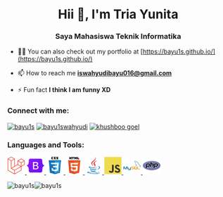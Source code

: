 <h1 align="center">Hii 👋, I'm Tria Yunita</h1>
<h3 align="center"> Saya Mahasiswa Teknik Informatika</h3>

- 👨‍💻 You can also check out my portfolio at [https://bayu1s.github.io/](https://bayu1s.github.io/)

- 📫 How to reach me **iswahyudibayu016@gmail.com**

- ⚡ Fun fact **I think I am funny XD**

<h3 align="left">Connect with me:</h3>
<p align="left">

<a href="https://www.linkedin.com/in/bayu-iswahyudi-761457226/" target="blank"><img align="center" src="https://cdn.jsdelivr.net/npm/simple-icons@3.0.1/icons/linkedin.svg" alt="bayu1s" height="30" width="40" /></a>
<a href="https://instagram.com/bayu1swahyudi" target="blank"><img align="center" src="https://cdn.jsdelivr.net/npm/simple-icons@3.0.1/icons/instagram.svg" alt="bayu1swahyudi" height="30" width="40" /></a>
<a href="https://www.youtube.com/channel/UCW2lyQoXMYUvRk8JpYNNcJw" target="blank"><img align="center" src="https://cdn.jsdelivr.net/npm/simple-icons@3.0.1/icons/youtube.svg" alt="khushboo goel" height="30" width="40" /></a>

</p>

<h3 align="left">Languages and Tools:</h3>
<p align="left"> 
<a href="https://getbootstrap.com" target="_blank" rel="noreferrer"> <img src="https://raw.githubusercontent.com/devicons/devicon/master/icons/laravel/laravel-original.svg" alt="bootstrap" width="40" height="40"/> </a>
<a href="https://getbootstrap.com" target="_blank" rel="noreferrer"> <img src="https://raw.githubusercontent.com/devicons/devicon/master/icons/bootstrap/bootstrap-original.svg" alt="bootstrap" width="40" height="40"/> </a> <a href="https://www.w3schools.com/css/" target="_blank" rel="noreferrer"> <img src="https://raw.githubusercontent.com/devicons/devicon/master/icons/css3/css3-original-wordmark.svg" alt="css3" width="40" height="40"/> </a> <a href="https://www.w3.org/html/" target="_blank" rel="noreferrer"> <img src="https://raw.githubusercontent.com/devicons/devicon/master/icons/html5/html5-original-wordmark.svg" alt="html5" width="40" height="40"/> </a> <a href="https://www.java.com" target="_blank" rel="noreferrer"> <img src="https://raw.githubusercontent.com/devicons/devicon/master/icons/java/java-original.svg" alt="java" width="40" height="40"/> </a> <a href="https://developer.mozilla.org/en-US/docs/Web/JavaScript" target="_blank" rel="noreferrer"> <img src="https://raw.githubusercontent.com/devicons/devicon/master/icons/javascript/javascript-original.svg" alt="javascript" width="40" height="40"/> </a> <a href="https://www.mysql.com/" target="_blank" rel="noreferrer"> <img src="https://raw.githubusercontent.com/devicons/devicon/master/icons/mysql/mysql-original-wordmark.svg" alt="mysql" width="40" height="40"/> </a> <a href="https://www.php.net" target="_blank" rel="noreferrer"> <img src="https://raw.githubusercontent.com/devicons/devicon/master/icons/php/php-original.svg" alt="php" width="40" height="40"/> </a> </p>

<p><img align="left" src="https://github-readme-stats.vercel.app/api/top-langs?username=bayu1s&show_icons=true&locale=en&layout=compact" alt="bayu1s" /></p>
<p>&nbsp;<img align="left" src="https://github-readme-stats.vercel.app/api?username=bayu1s&show_icons=true&locale=en" alt="bayu1s" /></p>